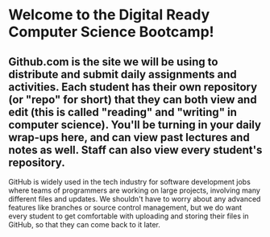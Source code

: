 # Welcome to the Digital Ready Computer Science Bootcamp!

## Github.com is the site we will be using to distribute and submit daily assignments and activities. Each student has their own repository (or "repo" for short) that they can both view and edit (this is called "reading" and "writing" in computer science). You'll be turning in your daily wrap-ups here, and can view past lectures and notes as well. Staff can also view every student's repository. 

GitHub is widely used in the tech industry for software development jobs where teams of programmers are working on large projects, involving many different files and updates. We shouldn't have to worry about any advanced features like branches or source control management, but we do want every student to get comfortable with uploading and storing their files in GitHub, so that they can come back to it later. 
